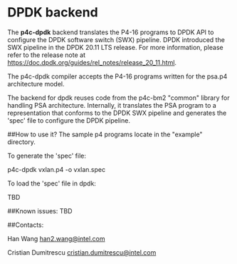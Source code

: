 # DPDK backend

The **p4c-dpdk** backend translates the P4-16 programs to DPDK API to configure
the DPDK software switch (SWX) pipeline. DPDK introduced the SWX pipeline in
the DPDK 20.11 LTS release. For more information, please refer to the release
note at https://doc.dpdk.org/guides/rel_notes/release_20_11.html.

The p4c-dpdk compiler accepts the P4-16 programs written for the psa.p4
architecture model.

The backend for dpdk reuses code from the p4c-bm2 "common" library for handling
PSA architecture. Internally, it translates the PSA program to a representation
that conforms to the DPDK SWX pipeline and generates the 'spec' file to
configure the DPDK pipeline.

##How to use it?
The sample p4 programs locate in the "example" directory.

To generate the 'spec' file:

p4c-dpdk vxlan.p4 -o vxlan.spec

To load the 'spec' file in dpdk:

TBD

##Known issues:
TBD

##Contacts:

Han Wang <han2.wang@intel.com>

Cristian Dumitrescu <cristian.dumitrescu@intel.com>
